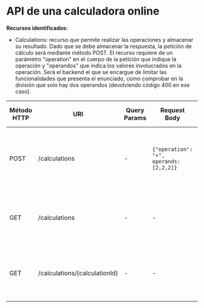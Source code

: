 # API de una calculadora online

**Recursos identificados:**
- Calculations: recurso que permite realizar las operaciones y almacenar su resultado. Dado que se debe almacenar la respuesta, la petición de cálculo
  será mediante método POST. El recurso requiere de un parámetro "operation" en el cuerpo de la petición que indique la operación y "operandos" que indica
  los valores involucrados en la operación. Será el backend el que se encargue de limitar las funcionalidades que presenta el enunciado, como comprobar en
  la división que solo hay dos operandos (devolviendo código 400 en ese caso).

| Método HTTP  | URI            | Query Params | Request Body | Response Body    | Códigos HTTP de respuesta |
|--------------|----------------|--------------|--------------|------------------|-------------------------|
| POST         | /calculations  | -            | `{"operation": "+", operands: [2,2,2]}` | `{"calculationId": 1, "operation": "+", "operands": [2,2,2], "result": 6}` | 201 Created<br/>400 Bad Request<br/>500 Internal Server Error |
| GET         | /calculations  | -            | -                 | `{"calculations": [{"calculationId": 1, "operation": "+", "operands": [2,2,2], "result": 6}]}` | 200 OK<br/>404 Bad Request<br/>500 Internal Server Error |
| GET         | /calculations/{calculationId}  | -            | -                 | `{"calculationId": 1, "operation": "+", "operands": [2,2,2], "result": 6}` | 200 OK<br/>404 Bad Request<br/>500 Internal Server Error |
